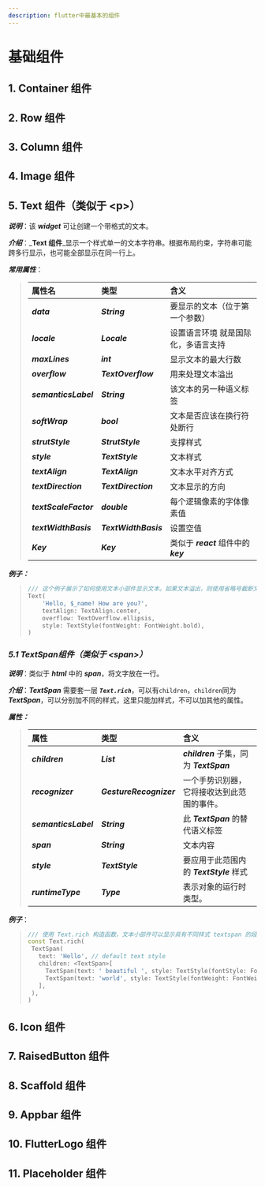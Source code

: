 ```yaml
---
description: flutter中最基本的组件
---
```


# 基础组件

## **1. Container 组件**

## **2. Row 组件**

## 3. Column 组件

## 4. Image 组件

## 5. Text 组件（类似于 &lt;p&gt;）

_**说明**_：该 _**widget**_ 可让创建一个带格式的文本。

_**介绍**_：_**Text 组件**_显示一个样式单一的文本字符串。根据布局约束，字符串可能跨多行显示，也可能全部显示在同一行上。

_**常用属性**_：

> | 属性名 | 类型 | 含义 |
> | :--- | :--- | :--- |
> | _**data**_ | _**String**_ | 要显示的文本（位于第一个参数） |
> | _**locale**_ | _**Locale**_ | 设置语言环境  就是国际化，多语言支持 |
> | _**maxLines**_ | _**int**_ | 显示文本的最大行数 |
> | _**overflow**_ | _**TextOverflow**_ | 用来处理文本溢出 |
> | _**semanticsLabel**_ | _**String**_ | 该文本的另一种语义标签 |
> | _**softWrap**_ | _**bool**_ | 文本是否应该在换行符处断行 |
> | _**strutStyle**_ | _**StrutStyle**_ | 支撑样式 |
> | _**style**_ | _**TextStyle**_ | 文本样式 |
> | _**textAlign**_ | _**TextAlign**_ | 文本水平对齐方式 |
> | _**textDirection**_ | _**TextDirection**_ | 文本显示的方向 |
> | _**textScaleFactor**_ | _**double**_ | 每个逻辑像素的字体像素值 |
> | _**textWidthBasis**_ | _**TextWidthBasis**_ | 设置空值 |
> | _**Key**_ | _**Key**_ | 类似于 _**react**_ 组件中的 _**key**_ |

_**例子：**_

> ```dart
> /// 这个例子展示了如何使用文本小部件显示文本。如果文本溢出，则使用省略号截断文本。
> Text(
>     'Hello, $_name! How are you?',
>     textAlign: TextAlign.center,
>     overflow: TextOverflow.ellipsis,
>     style: TextStyle(fontWeight: FontWeight.bold),
> )
> ```

### _**5.1 TextSpan组件（类似于 &lt;span&gt;）**_

_**说明**_：类似于 _**html**_ 中的 _**span**_，将文字放在一行。

_**介绍**_：_**TextSpan**_ 需要套一层 _**`Text.rich`**_，可以有`children`，`children`同为 _**TextSpan**_，可以分别加不同的样式，这里只能加样式，不可以加其他的属性。

_**属性：**_

> | 属性 | 类型 | 含义 |
> | :--- | :--- | :--- |
> | _**children**_ | _**List**_ | _**children**_ 子集，同为 _**TextSpan**_ |
> | _**recognizer**_ | _**GestureRecognizer**_ | 一个手势识别器，它将接收达到此范围的事件。 |
> | _**semanticsLabel**_ | _**String**_ | 此 _**TextSpan**_ 的替代语义标签 |
> | _**span**_ | _**String**_ | 文本内容 |
> | _**style**_ | _**TextStyle**_ | 要应用于此范围内的 _**TextStyle**_ 样式 |
> | _**runtimeType**_ | _**Type**_ | 表示对象的运行时类型。 |

_**例子**_：

> ```dart
> /// 使用 Text.rich 构造函数，文本小部件可以显示具有不同样式 textspan 的段落。下面的示例为每个单词显示不同样式的“Hello beautiful world”。
> const Text.rich(
>  TextSpan(
>    text: 'Hello', // default text style
>    children: <TextSpan>[
>      TextSpan(text: ' beautiful ', style: TextStyle(fontStyle: FontStyle.italic)),
>      TextSpan(text: 'world', style: TextStyle(fontWeight: FontWeight.bold)),
>    ],
>  ),
> )
> ```

## 6. Icon 组件

## 7. RaisedButton 组件

## 8. Scaffold 组件

## 9. Appbar 组件

## 10. FlutterLogo 组件

## 11. Placeholder 组件

